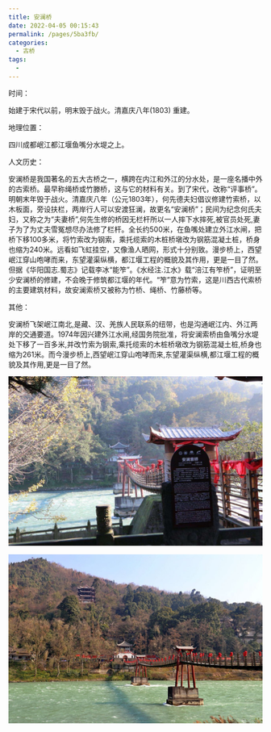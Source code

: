 ```yaml
---
title: 安澜桥
date: 2022-04-05 00:15:43
permalink: /pages/5ba3fb/
categories:
  - 古桥
tags:
  - 
---
```

时间：

始建于宋代以前，明末毁于战火。清嘉庆八年(1803) 重建。

地理位置：

四川成都岷江都江堰鱼嘴分水堤之上。

人文历史：

安澜桥是我国著名的五大古桥之一，横跨在内江和外江的分水处，是一座名播中外的古索桥。最早称绳桥或竹滕桥，这与它的材料有关。到了宋代，改称“评事桥”。明朝末年毁于战火。清嘉庆八年（公元1803年），何先德夫妇倡议修建竹索桥，以木板面，旁设扶栏，两岸行人可以安渡狂澜，故更名“安澜桥”；民间为纪念何氏夫妇，又称之为“夫妻桥”,何先生修的桥因无栏杆所以一人摔下水摔死,被官员处死,妻子为了为丈夫雪冤想尽办法修了栏杆。全长约500米，在鱼嘴处建立外江水闸，把桥下移100多米，将竹索改为钢索，乘托缆索的木桩桥墩改为钢筋混凝土桩，桥身也缩为240米。远看如飞虹挂空，又像渔人晒网，形式十分别致。漫步桥上，西望岷江穿山咆哮而来，东望灌渠纵横，都江堰工程的概貌及其作用，更是一目了然。但据《华阳国志.蜀志》记载李冰“能笮”。《水经注.江水》载“涪江有笮桥”，证明至少安澜桥的修建，不会晚于修筑都江堰的年代。“笮”意为竹索，这是川西古代索桥的主要建筑材料，故安澜索桥又被称为竹桥、绳桥、竹藤桥等。

其他：

安澜桥飞架岷江南北,是藏、汉、羌族人民联系的纽带，也是沟通岷江内、外江两岸的交通要道。1974年因兴建外江水闸,经国务院批准，将安澜索桥由鱼嘴分水堤处下移了一百多米,并改竹索为钢索,乘托缆索的木桩桥墩改为钢筋混凝土桩,桥身也缩为261米。而今漫步桥上,西望岷江穿山咆哮而来,东望灌渠纵横,都江堰工程的概貌及其作用,更是一目了然。

![安澜桥](/img/photo/1.jpg)

![安澜桥](/img/photo/2.jpg)
